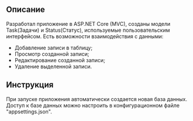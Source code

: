 ## Описание
Разработал приложение в ASP.NET Core (MVC), созданы модели Task(Задачи) и Status(Статус), используемые пользовательским интерфейсом. Есть возможности взаимодействия с данными: 

- Добавление записи в таблицу;
- Просмотр созданной записи; 
- Редактирование созданной записи;
- Удаление выделенной записи.
## Инструкция
При запуске приложения автоматически создается новая база данных. Доступ к базе данных можно настроить в конфигурационном файле "appsettings.json".
